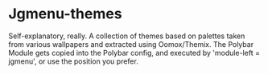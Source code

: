 # Jgmenu-themes
Self-explanatory, really. A collection of themes based on palettes taken from various wallpapers and extracted using Oomox/Themix. The Polybar Module gets copied into the Polybar config, and executed by 'module-left = jgmenu', or use the position you prefer.
